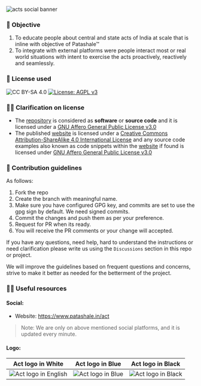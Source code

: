 ![acts social banner](https://github.com/patashale/act/assets/68323012/40573371-4536-4dc2-809b-724c0ea7b1fe)


### 🎯 Objective

1. To educate people about central and state acts of India at scale that is inline with objective of Patashale™
2. To integrate with external platforms were people interact most or real world situations with intent to exercise the acts proactively, reactively and seamlessly.
  
### 🪪 License used

![CC BY-SA 4.0](https://img.shields.io/badge/License-CC%20BY--SA%204.0-orange.svg) [![License: AGPL v3](https://img.shields.io/badge/License-AGPL_v3-orange.svg)](https://www.gnu.org/licenses/agpl-3.0)
  
  
### 🙋‍♀️ Clarification on license

- The [repository](https://www.github.com/patashale/ipc) is considered as **software** or **source code** and it is licensed under a [GNU Affero General Public License v3.0](https://www.gnu.org/licenses/agpl-3.0)
- The published [website](https://www.patashale.in/ipc) is licensed under a [Creative Commons Attribution-ShareAlike 4.0 International License](https://creativecommons.org/licenses/by-sa/4.0/?ref=chooser-v1) and any source code examples also known as code snippets within the [website](https://www.patashale.in/ipc) if found is licensed under [GNU Affero General Public License v3.0](https://www.gnu.org/licenses/agpl-3.0)

### 🌈 Contribution guidelines

As follows:
  1. Fork the repo
  2. Create the branch with meaningful name.
  3. Make sure you have configured GPG key, and commits are set to use the gpg sign by default. We need signed commits.
  4. Commit the changes and push them as per your preference.
  5. Request for PR when its ready.
  6. You will receive the PR comments or your change will accepted.

If you have any questions, need help, hard to understand the instructions or need clarification please write us using the `Discussions` section in this repo or project.

We will improve the guidelines based on frequent questions and concerns, strive to make it better as needed for the betterment of the project.

### 👩‍💻 Useful resources

#### Social:
  - Website: https://www.patashale.in/act

> Note: We are only on above mentioned social platforms, and it is updated every minute.

#### Logo:

Act logo in White | Act logo in Blue | Act logo in Black
:-------------------------:|:-------------------------:|:-------------------------:
![Act logo in English](https://github.com/patashale/act/assets/68323012/daea3917-673e-4dea-af33-23a781aea5e1) | ![Act logo in Blue](https://github.com/patashale/act/assets/68323012/2011bf6d-475a-49ce-9893-9d9e0b9dacb1) | ![Act logo in Black](https://github.com/patashale/act/assets/68323012/9f60765f-16d4-46ef-99cd-e016ad2a56c0)

